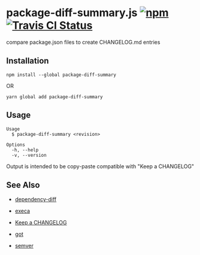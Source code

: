 # package-diff-summary.js [![npm](https://img.shields.io/npm/v/package-diff-summary.svg?maxAge=2592000)](https://www.npmjs.com/package/package-diff-summary) [![Travis CI Status](https://travis-ci.org/jokeyrhyme/package-diff-summary.js.svg?branch=master)](https://travis-ci.org/jokeyrhyme/package-diff-summary.js)

compare package.json files to create CHANGELOG.md entries


## Installation

```
npm install --global package-diff-summary
```

OR

```
yarn global add package-diff-summary
```


## Usage

```
Usage
  $ package-diff-summary <revision>

Options
  -h, --help
  -v, --version
```

Output is intended to be copy-paste compatible with "Keep a CHANGELOG"


## See Also

-   [dependency-diff](https://www.npmjs.com/package/dependency-diff)

-   [execa](https://github.com/sindresorhus/execa)

-   [Keep a CHANGELOG](http://keepachangelog.com/)

-   [got](https://github.com/sindresorhus/got)

-   [semver](https://github.com/npm/node-semver)
